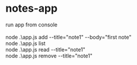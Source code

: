 # notes-app

run app from console <br><br>
node .\app.js add --title="note1" --body="first note"
<br>
node .\app.js list 
<br>
node .\app.js read --title="note1"
<br>
node .\app.js remove --title="note1"
